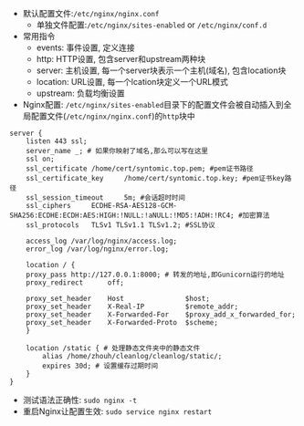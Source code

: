 - 默认配置文件:`/etc/nginx/nginx.conf`
    - 单独文件配置:`/etc/nginx/sites-enabled` or `/etc/nginx/conf.d`
- 常用指令
    - events: 事件设置, 定义连接
    - http: HTTP设置, 包含server和upstream两种块
    - server: 主机设置, 每一个server块表示一个主机(域名), 包含location块
    - location: URL设置, 每一个lcation块定义一个URL模式
    - upstream: 负载均衡设置
- Nginx配置: `/etc/nginx/sites-enabled`目录下的配置文件会被自动插入到全局配置文件(`/etc/nginx/nginx.conf`)的`http`块中
```nginx
server {
    listen 443 ssl;
    server_name _; # 如果你映射了域名,那么可以写在这里
    ssl on;
    ssl_certificate /home/cert/syntomic.top.pem; #pem证书路径
    ssl_certificate_key     /home/cert/syntomic.top.key; #pem证书key路径
    ssl_session_timeout     5m; #会话超时时间
    ssl_ciphers     ECDHE-RSA-AES128-GCM-SHA256:ECDHE:ECDH:AES:HIGH:!NULL:!aNULL:!MD5:!ADH:!RC4; #加密算法
    ssl_protocols   TLSv1 TLSv1.1 TLSv1.2; #SSL协议

    access_log /var/log/nginx/access.log;
    error_log /var/log/nginx/error.log;

    location / {
    proxy_pass http://127.0.0.1:8000; # 转发的地址,即Gunicorn运行的地址
    proxy_redirect      off;

    proxy_set_header    Host               $host;
    proxy_set_header    X-Real-IP          $remote_addr;
    proxy_set_header    X-Forwarded-For    $proxy_add_x_forwarded_for;
    proxy_set_header    X-Forwarded-Proto  $scheme;
    }

    location /static { # 处理静态文件夹中的静态文件
        alias /home/zhouh/cleanlog/cleanlog/static/;
        expires 30d; # 设置缓存过期时间
    }
}
```
- 测试语法正确性: `sudo nginx -t`
- 重启Nginx让配置生效: `sudo service nginx restart`